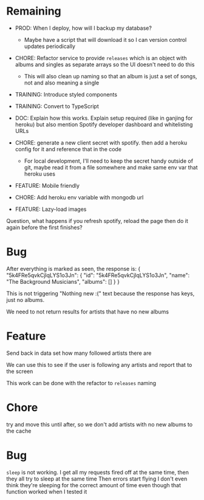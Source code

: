 # Remaining

* PROD: When I deploy, how will I backup my database?
    * Maybe have a script that will download it so I can version control updates periodically

* CHORE: Refactor service to provide `releases` which is an object with albums and singles as separate arrays so the UI doesn't need to do this
    * This will also clean up naming so that an album is just a set of songs, not and also meaning a single

* TRAINING: Introduce styled components

* TRAINING: Convert to TypeScript

* DOC: Explain how this works. Explain setup required (like in ganjing for heroku) but also mention Spotify developer dashboard and whitelisting URLs

* CHORE: generate a new client secret with spotify. then add a heroku config for it and reference that in the code
    * For local development, I'll need to keep the secret handy outside of git, maybe read it from a file somewhere and make same env var that heroku uses

* FEATURE: Mobile friendly

* CHORE: Add heroku env variable with mongodb url

* FEATURE: Lazy-load images

Question, what happens if you refresh spotify, reload the page then do it again before the first finishes?

# Bug
After everything is marked as seen, the response is:
{
    "5k4FRe5qvkCjlqLYS1o3Jn": {
        "id": "5k4FRe5qvkCjlqLYS1o3Jn",
        "name": "The Background Musicians",
        "albums": []
    }
}

This is not triggering "Nothing new :(" text because the response has keys, just no albums.

We need to not return results for artists that have no new albums


# Feature
Send back in data set how many followed artists there are

We can use this to see if the user is following any artists and report that to the screen

This work can be done with the refactor to `releases` naming

# Chore
try and move this until after, so we don't add artists with no new albums to the cache

# Bug
`sleep` is not working. I get all my requests fired off at the same time, then they all try to sleep at the same time
Then errors start flying
I don't even think they're sleeping for the correct amount of time even though that function worked when I tested it
